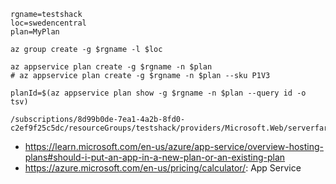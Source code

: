 ```
rgname=testshack
loc=swedencentral
plan=MyPlan

az group create -g $rgname -l $loc

az appservice plan create -g $rgname -n $plan
# az appservice plan create -g $rgname -n $plan --sku P1V3
```

```
planId=$(az appservice plan show -g $rgname -n $plan --query id -o tsv)

/subscriptions/8d99b0de-7ea1-4a2b-8fd0-c2ef9f25c5dc/resourceGroups/testshack/providers/Microsoft.Web/serverfarms/MyPlan
```

- https://learn.microsoft.com/en-us/azure/app-service/overview-hosting-plans#should-i-put-an-app-in-a-new-plan-or-an-existing-plan
- https://azure.microsoft.com/en-us/pricing/calculator/: App Service
